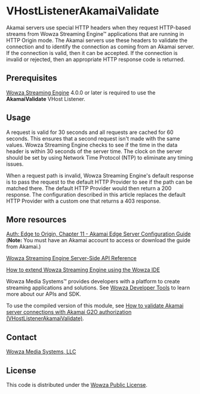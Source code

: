 # VHostListenerAkamaiValidate
Akamai servers use special HTTP headers when they request HTTP-based streams from Wowza Streaming Engine™ applications that are running in HTTP Origin mode. The Akamai servers use these headers to validate the connection and to identify the connection as coming from an Akamai server. If the connection is valid, then it can be accepted. If the connection is invalid or rejected, then an appropriate HTTP response code is returned.

## Prerequisites
[Wowza Streaming Engine](https://www.wowza.com/products/streaming-engine) 4.0.0 or later is required to use the **AkamaiValidate** VHost Listener.

## Usage
A request is valid for 30 seconds and all requests are cached for 60 seconds. This ensures that a second request isn't made with the same values. Wowza Streaming Engine checks to see if the time in the data header is within 30 seconds of the server time. The clock on the server should be set by using Network Time Protocol (NTP) to eliminate any timing issues.

When a request path is invalid, Wowza Streaming Engine's default response is to pass the request to the default HTTP Provider to see if the path can be matched there. The default HTTP Provider would then return a 200 response. The configuration described in this article replaces the default HTTP Provider with a custom one that returns a 403 response.

## More resources
[Auth: Edge to Origin, Chapter 11 - Akamai Edge Server Configuration Guide]("https://control.akamai.com/dl/customers/other/EDGESERV/ESConfigGuide-Customer.pdf#G11.1119545") 
(**Note:** You must have an Akamai account to access or download the guide from Akamai.)

[Wowza Streaming Engine Server-Side API Reference](https://www.wowza.com/resources/WowzaStreamingEngine_ServerSideAPI.pdf)

[How to extend Wowza Streaming Engine using the Wowza IDE](https://www.wowza.com/forums/content.php?759-How-to-extend-Wowza-Streaming-Engine-using-the-Wowza-IDE)

Wowza Media Systems™ provides developers with a platform to create streaming applications and solutions. See [Wowza Developer Tools](https://www.wowza.com/resources/developers) to learn more about our APIs and SDK.

To use the compiled version of this module, see [How to validate Akamai server connections with Akamai G2O authorization (VHostListenerAkamaiValidate)](https://staging.wowza.com/forums/content.php?651-How-to-validate-Akamai-server-connections-with-Akamai-G2O-authorization-%28VHostListenerAkamaiValidate%29).

## Contact
[Wowza Media Systems, LLC](https://www.wowza.com/contact)

## License
This code is distributed under the [Wowza Public License](https://github.com/WowzaMediaSystems/wse-plugin-akamaivalidate/blob/master/LICENSE.txt).
